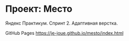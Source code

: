 # Проект: Место

Яндекс Практикум. Спринт 2. Адаптивная верстка.

GitHub Pages
https://je-joue.github.io/mesto/index.html
